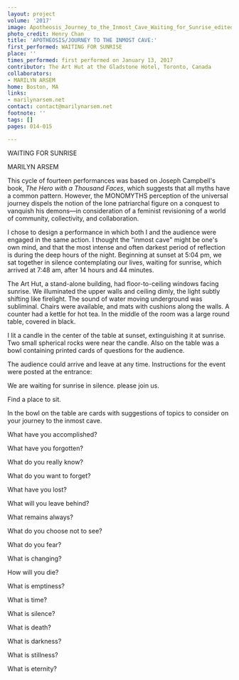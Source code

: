 ```yaml
---
layout: project
volume: '2017'
image: Apotheosis_Journey_to_the_Inmost_Cave_Waiting_for_Sunrise_edited.png
photo_credit: Henry Chan
title: 'APOTHEOSIS/JOURNEY TO THE INMOST CAVE:'
first_performed: WAITING FOR SUNRISE
place: ''
times_performed: first performed on January 13, 2017
contributor: The Art Hut at the Gladstone Hotel, Toronto, Canada
collaborators:
- MARILYN ARSEM
home: Boston, MA
links:
- marilynarsem.net
contact: contact@marilynarsem.net
footnote: ''
tags: []
pages: 014-015

---
```


WAITING FOR SUNRISE

MARILYN ARSEM

This cycle of fourteen performances was based on Joseph Campbell's book, _The Hero with a Thousand Faces_, which suggests that all myths have a common pattern. However, the MONOMYTHS perception of the universal journey dispels the notion of the lone patriarchal figure on a conquest to vanquish his demons—in consideration of a feminist revisioning of a world of community, collectivity, and collaboration.

I chose to design a performance in which both I and the audience were engaged in the same action. I thought the "inmost cave" might be one's own mind, and that the most intense and often darkest period of reflection is during the deep hours of the night. Beginning at sunset at 5:04 pm, we sat together in silence contemplating our lives, waiting for sunrise, which arrived at 7:48 am, after 14 hours and 44 minutes.

The Art Hut, a stand-alone building, had floor-to-ceiling windows facing sunrise. We illuminated the upper walls and ceiling dimly, the light subtly shifting like firelight. The sound of water moving underground was subliminal. Chairs were available, and mats with cushions along the walls. A counter had a kettle for hot tea. In the middle of the room was a large round table, covered in black.

I lit a candle in the center of the table at sunset, extinguishing it at sunrise. Two small spherical rocks were near the candle. Also on the table was a bowl containing printed cards of questions for the audience.

The audience could arrive and leave at any time. Instructions for the event were posted at the entrance:

We are waiting for sunrise in silence. please join us.

Find a place to sit.

In the bowl on the table are cards with suggestions of topics to consider on your journey to the inmost cave.

What have you accomplished?

What have you forgotten?

What do you really know?

What do you want to forget?

What have you lost?

What will you leave behind?

What remains always?

What do you choose not to see?

What do you fear?

What is changing?

How will you die?

What is emptiness?

What is time?

What is silence?

What is death?

What is darkness?

What is stillness?

What is eternity?
